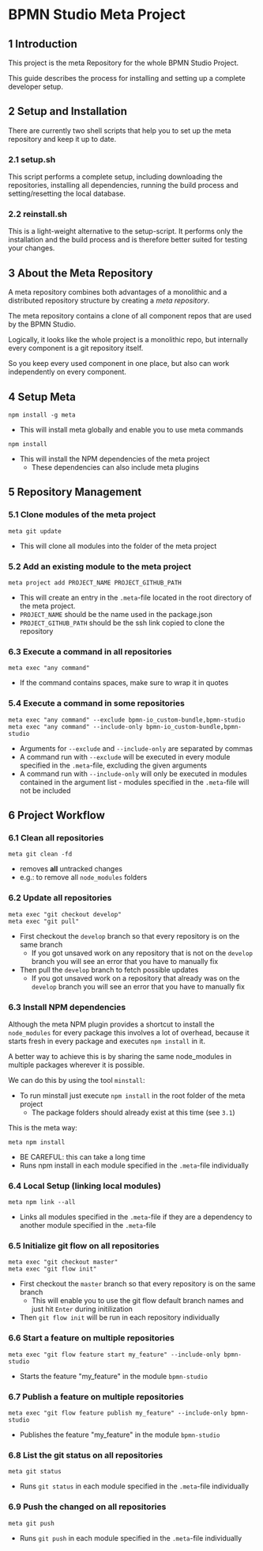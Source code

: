 # BPMN Studio Meta Project

## 1 Introduction
This project is the meta Repository for the whole BPMN Studio Project.

This guide describes the process for installing and setting up a complete
developer setup.

## 2 Setup and Installation

There are currently two shell scripts that help you to set up the
meta repository and keep it up to date.

### 2.1 setup.sh

This script performs a complete setup, including downloading the repositories,
installing all dependencies, running the build process and setting/resetting
the local database.

### 2.2 reinstall.sh

This is a light-weight alternative to the setup-script.
It performs only the installation and the build process and is therefore better
suited for testing your changes.

## 3 About the Meta Repository

A meta repository combines both advantages of a monolithic and a distributed
repository structure by creating a _meta repository_.

The meta repository contains a clone of all component repos that are used by
the BPMN Studio.

Logically, it looks like the whole project is a monolithic repo, but internally
every component is a git repository itself.

So you keep every used component in one place, but also can work independently
on every component.

## 4 Setup Meta

```
npm install -g meta
```

* This will install meta globally and enable you to use meta commands

```
npm install
```

* This will install the NPM dependencies of the meta project
  * These dependencies can also include meta plugins

## 5 Repository Management

### 5.1 Clone modules of the meta project

```
meta git update
```

* This will clone all modules into the folder of the meta project

### 5.2 Add an existing module to the meta project

```
meta project add PROJECT_NAME PROJECT_GITHUB_PATH
```

* This will create an entry in the `.meta`-file located in the root directory
of the meta project.
* `PROJECT_NAME` should be the name used in the package.json
* `PROJECT_GITHUB_PATH` should be the ssh link copied to clone the repository

### 6.3 Execute a command in **all** repositories

```
meta exec "any command"
```

* If the command contains spaces, make sure to wrap it in quotes

### 5.4 Execute a command in **some** repositories

```
meta exec "any command" --exclude bpmn-io_custom-bundle,bpmn-studio
meta exec "any command" --include-only bpmn-io_custom-bundle,bpmn-studio
```

* Arguments for `--exclude` and `--include-only` are separated by commas
* A command run with `--exclude` will be executed in every module specified
in the `.meta`-file, excluding the given arguments
* A command run with `--include-only` will only be executed in modules
contained in the argument list - modules specified in the `.meta`-file will
not be included

## 6 Project Workflow

### 6.1 Clean all repositories

```
meta git clean -fd
```

* removes **all** untracked changes
* e.g.: to remove all `node_modules` folders

### 6.2 Update all repositories

```
meta exec "git checkout develop"
meta exec "git pull"
```

* First checkout the `develop` branch so that every repository is on the same
branch
  * If you got unsaved work on any repository that is not on the `develop` branch
  you will see an error that you have to manually fix
* Then pull the `develop` branch to fetch possible updates
  * If you got unsaved work on a repository that already was on the `develop`
  branch you will see an error that you have to manually fix

### 6.3 Install NPM dependencies

Although the meta NPM plugin provides a shortcut to install the `node_modules`
for every package this involves a lot of overhead, because it starts fresh in
every package and executes `npm install` in it.

A better way to achieve this is by sharing the same node_modules in multiple
packages wherever it is possible.

We can do this by using the tool `minstall`:

* To run minstall just execute `npm install` in the root folder of the meta
project
  * The package folders should already exist at this time (see `3.1`)


This is the meta way:

```
meta npm install
```

* BE CAREFUL: this can take a long time
* Runs npm install in each module specified in the `.meta`-file individually

### 6.4 Local Setup (linking local modules)

```
meta npm link --all
```

* Links all modules specified in the `.meta`-file if they are a dependency to
another module specified in the `.meta`-file

### 6.5 Initialize git flow on all repositories

```
meta exec "git checkout master"
meta exec "git flow init"
```

* First checkout the `master` branch so that every repository is on the same
branch
  * This will enable you to use the git flow default branch names and just hit
  `Enter` during initilization
* Then `git flow init` will be run in each repository individually

### 6.6 Start a feature on multiple repositories

```
meta exec "git flow feature start my_feature" --include-only bpmn-studio
```

* Starts the feature "my_feature" in the module `bpmn-studio`

### 6.7 Publish a feature on multiple repositories

```
meta exec "git flow feature publish my_feature" --include-only bpmn-studio
```

* Publishes the feature "my_feature" in the module `bpmn-studio`

### 6.8 List the git status on all repositories

```
meta git status
```

* Runs `git status` in each module specified in the `.meta`-file individually

### 6.9 Push the changed on all repositories

```
meta git push
```

* Runs `git push` in each module specified in the `.meta`-file individually

